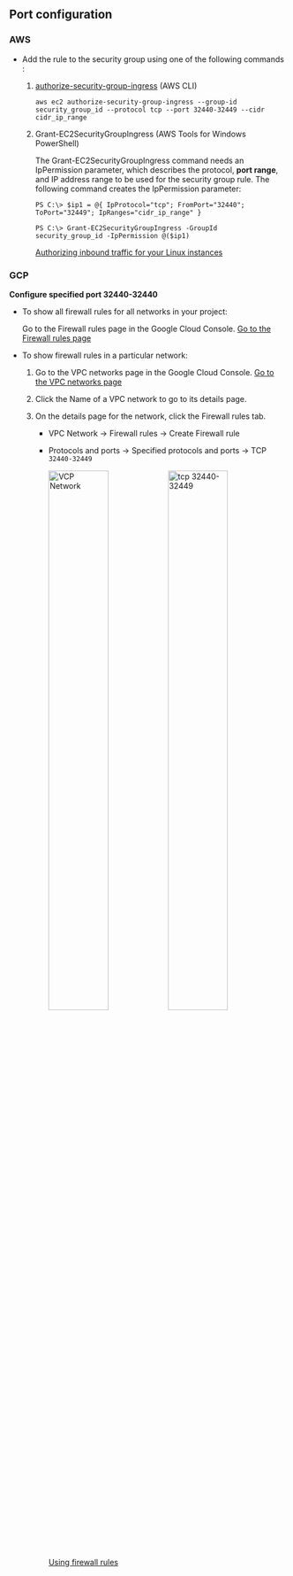 ## Port configuration


### AWS

* Add the rule to the security group using one of the following commands :   
   
  1. [authorize-security-group-ingress](https://docs.aws.amazon.com/cli/latest/reference/ec2/authorize-security-group-ingress.html) (AWS CLI)
  
     ```
     aws ec2 authorize-security-group-ingress --group-id security_group_id --protocol tcp --port 32440-32449 --cidr cidr_ip_range
     ```
  2. Grant-EC2SecurityGroupIngress (AWS Tools for Windows PowerShell)

      The Grant-EC2SecurityGroupIngress command needs an IpPermission parameter, which describes the protocol, **port range**, and IP address range to be used for the security group rule. The following command creates the IpPermission parameter:

      ```
      PS C:\> $ip1 = @{ IpProtocol="tcp"; FromPort="32440"; ToPort="32449"; IpRanges="cidr_ip_range" }
      ```
      ```
      PS C:\> Grant-EC2SecurityGroupIngress -GroupId security_group_id -IpPermission @($ip1)
      ```
      [Authorizing inbound traffic for your Linux instances](https://docs.aws.amazon.com/zh_tw/AWSEC2/latest/UserGuide/authorizing-access-to-an-instance.html)


### GCP

   **Configure specified port 32440-32440**

* To show all firewall rules for all networks in your project:

   Go to the Firewall rules page in the Google Cloud Console.
   [Go to the Firewall rules page](https://console.cloud.google.com/projectselector2/networking/firewalls/list?_ga=2.261730702.2017250339.1589442185-1859086525.1588041842&_gac=1.82358628.1588216859.Cj0KCQjwy6T1BRDXARIsAIqCTXqCo0_oQvb6HcxxyzQHkDab6BgjD39oKjb6ooePCO-W7_MetqwK1MAaAsuGEALw_wcB&supportedpurview=project)

* To show firewall rules in a particular network:
   1. Go to the VPC networks page in the Google Cloud Console.
      [Go to the VPC networks page](https://console.cloud.google.com/projectselector/networking/networks/list?_ga=2.26188222.2017250339.1589442185-1859086525.1588041842&_gac=1.60104159.1588216859.Cj0KCQjwy6T1BRDXARIsAIqCTXqCo0_oQvb6HcxxyzQHkDab6BgjD39oKjb6ooePCO-W7_MetqwK1MAaAsuGEALw_wcB&supportedpurview=project)
   2. Click the Name of a VPC network to go to its details page.
   3. On the details page for the network, click the Firewall rules tab.

      * VPC Network → Firewall rules → Create Firewall rule   
      * Protocols and ports → Specified protocols and ports → TCP `32440-32449` 
     
        <img src= "https://github.com/poseidon-network/qlauncher-linux/blob/master/image/GCP%20VPC%20Network.png" width="50%" height="50%" alt="VCP Network" /><img src= "https://github.com/poseidon-network/qlauncher-linux/blob/master/image/GCP%20Ports.png?raw=true" width="50%" height="50%" alt="tcp 32440-32449" />  
           
           [Using firewall rules](https://cloud.google.com/vpc/docs/using-firewalls)
